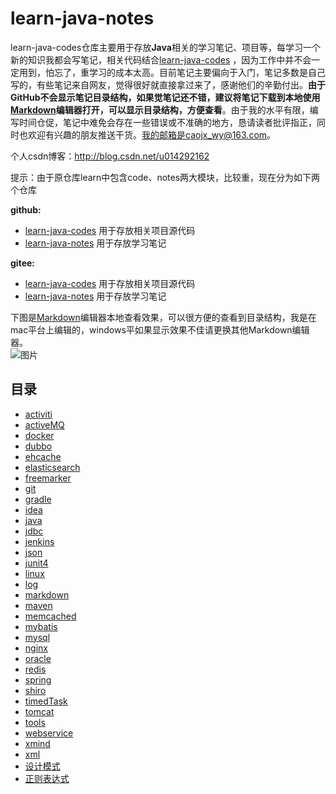 # learn-java-notes

learn-java-codes仓库主要用于存放**Java**相关的学习笔记、项目等，每学习一个新的知识我都会写笔记，相关代码结合[learn-java-codes](https://github.com/caojx-git/learn-java-codes) ，因为工作中并不会一定用到，怕忘了，重学习的成本太高。目前笔记主要偏向于入门，笔记多数是自己写的，有些笔记来自网友，觉得很好就直接拿过来了，感谢他们的辛勤付出。**由于GitHub不会显示笔记目录结构，如果觉笔记还不错，建议将笔记下载到本地使用[Markdown](https://www.typora.io/)编辑器打开，可以显示目录结构，方便查看**。由于我的水平有限，编写时间仓促，笔记中难免会存在一些错误或不准确的地方，恳请读者批评指正，同时也欢迎有兴趣的朋友推送干货。我的邮箱是caojx_wy@163.com。

个人csdn博客：http://blog.csdn.net/u014292162  

提示：由于原仓库learn中包含code、notes两大模块，比较重，现在分为如下两个仓库


**github:**  
- [learn-java-codes](https://github.com/caojx-git/learn-java-codes) 用于存放相关项目源代码
- [learn-java-notes](https://github.com/caojx-git/learn-java-notes) 用于存放学习笔记  

**gitee:**  
  - [learn-java-codes](https://gitee.com/caojx-git/learn-java-codes) 用于存放相关项目源代码
  - [learn-java-notes](https://gitee.com/caojx-git/learn-java-notes) 用于存放学习笔记

下图是[Markdown](https://www.typora.io/)编辑器本地查看效果，可以很方便的查看到目录结构，我是在mac平台上编辑的，windows平如果显示效果不佳请更换其他Markdown编辑器。  
![图片](./images/markdown/markdown_1.png)


## 目录
- [activiti](https://github.com/caojx-git/learn-java-notes/tree/master/activiti)  
- [activeMQ](https://github.com/caojx-git/learn-java-notes/tree/master/activeMQ)
- [docker](https://github.com/caojx-git/learn-java-notes/tree/master/docker)
- [dubbo](https://github.com/caojx-git/learn-java-notes/tree/master/dubbo)
- [ehcache](https://github.com/caojx-git/learn-java-notes/tree/master/ehcache)
- [elasticsearch](https://github.com/caojx-git/learn-java-notes/tree/master/elasticsearch)
- [freemarker](https://github.com/caojx-git/learn-java-notes/tree/master/freemarker)
- [git](https://github.com/caojx-git/learn-java-notes/tree/master/git)
- [gradle](https://github.com/caojx-git/learn-java-notes/tree/master/gradle)
- [idea](https://github.com/caojx-git/learn-java-notes/tree/master/idea)
- [java](https://github.com/caojx-git/learn-java-notes/tree/master/java)
- [jdbc](https://github.com/caojx-git/learn-java-notes/tree/master/jdbc)
- [jenkins](https://github.com/caojx-git/learn-java-notes/tree/master/jenkins)
- [json](https://github.com/caojx-git/learn-java-notes/tree/master/json)
- [junit4](https://github.com/caojx-git/learn-java-notes/tree/master/junit4)
- [linux](https://github.com/caojx-git/learn-java-notes/tree/master/linux)
- [log](https://github.com/caojx-git/learn-java-notes/tree/master/log)
- [markdown](https://github.com/caojx-git/learn-java-notes/tree/master/markdown)
- [maven](https://github.com/caojx-git/learn-java-notes/tree/master/maven)
- [memcached](https://github.com/caojx-git/learn-java-notes/tree/master/memcached)
- [mybatis](https://github.com/caojx-git/learn-java-notes/tree/master/mybatis)
- [mysql](https://github.com/caojx-git/learn-java-notes/tree/master/mysql)
- [nginx](https://github.com/caojx-git/learn-java-notes/tree/master/nginx)
- [oracle](https://github.com/caojx-git/learn-java-notes/tree/master/oracle)
- [redis](https://github.com/caojx-git/learn-java-notes/tree/master/redis)
- [spring](https://github.com/caojx-git/learn-java-notes/tree/master/spring)
- [shiro](https://github.com/caojx-git/learn-java-notes/tree/master/shiro)
- [timedTask](https://github.com/caojx-git/learn-java-notes/tree/master/timedTask)
- [tomcat](https://github.com/caojx-git/learn-java-notes/tree/master/tomcat)
- [tools](https://github.com/caojx-git/learn-java-notes/tree/master/tools)
- [webservice](https://github.com/caojx-git/learn-java-notes/tree/master/webservice)
- [xmind](https://github.com/caojx-git/learn-java-notes/tree/master/xmind)
- [xml](https://github.com/caojx-git/learn-java-notes/tree/master/xml)
- [设计模式](https://github.com/caojx-git/learn-java-notes/tree/master/设计模式)
- [正则表达式](https://github.com/caojx-git/learn-java-notes/tree/master/正则表达式)
